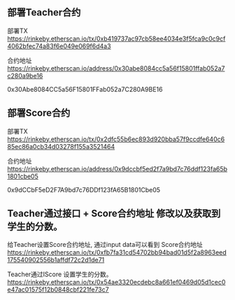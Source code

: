 
## 部署Teacher合约


部署TX
<https://rinkeby.etherscan.io/tx/0xb419737ac97cb58ee4034e3f5fca9c0c9cf4062bfec74a83f6e049e069f6d4a3>

合约地址
<https://rinkeby.etherscan.io/address/0x30abe8084cc5a56f15801ffab052a7c280a9be16>

0x30Abe8084CC5a56F15801FFab052a7C280A9BE16

## 部署Score合约

部署TX
<https://rinkeby.etherscan.io/tx/0x2dfc55b6ec893d920bba57f9ccdfe640c685ec86a0cb34d03278f155a3521464>


合约地址
<https://rinkeby.etherscan.io/address/0x9dccbf5ed2f7a9bd7c76ddf123fa65b1801cbe05>

0x9dCCbF5eD2F7A9bd7c76DDf123fA65B1801Cbe05


## Teacher通过接口 + Score合约地址 修改以及获取到学生的分数。


给Teacher设置Score合约地址, 通过input data可以看到 Score合约地址
<https://rinkeby.etherscan.io/tx/0xfb7fa31cd54702bb94bad01d5f2a8963eed175540902556b1affdf72c2d1de71>


Teacher通过IScore 设置学生的分数。
<https://rinkeby.etherscan.io/tx/0x54ae3320ecdebc8a661ef0469d05d1cec0e47ac01575f12b0848cbf221fe73c7>
